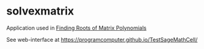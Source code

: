 # solvexmatrix
Application used in [Finding Roots of Matrix Polynomials](https://murl.uic.edu/wp-content/uploads/sites/843/2022/01/Finding_Roots_of_Matrix_Polynomials.pdf)

See web-interface at https://programcomputer.github.io/TestSageMathCell/

